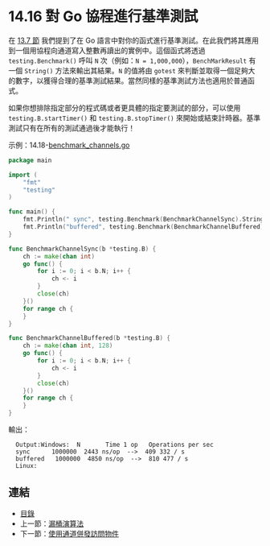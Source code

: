 # 14.16 對 Go 協程進行基準測試

在 [13.7 節](13.7.md) 我們提到了在 Go 語言中對你的函式進行基準測試。在此我們將其應用到一個用協程向通道寫入整數再讀出的實例中。這個函式將透過 `testing.Benchmark()` 呼叫 `N` 次（例如：`N = 1,000,000`），`BenchMarkResult` 有一個 `String()` 方法來輸出其結果。`N` 的值將由 `gotest` 來判斷並取得一個足夠大的數字，以獲得合理的基準測試結果。當然同樣的基準測試方法也適用於普通函式。

如果你想排除指定部分的程式碼或者更具體的指定要測試的部分，可以使用 `testing.B.startTimer()` 和 `testing.B.stopTimer()` 來開始或結束計時器。基準測試只有在所有的測試通過後才能執行！ 

示例：14.18-[benchmark_channels.go](examples/chapter_14/benchmark_channels.go)

```go
package main

import (
	"fmt"
	"testing"
)

func main() {
	fmt.Println(" sync", testing.Benchmark(BenchmarkChannelSync).String())
	fmt.Println("buffered", testing.Benchmark(BenchmarkChannelBuffered).String())
}

func BenchmarkChannelSync(b *testing.B) {
	ch := make(chan int)
	go func() {
		for i := 0; i < b.N; i++ {
			ch <- i
		}
		close(ch)
	}()
	for range ch {
	}
}

func BenchmarkChannelBuffered(b *testing.B) {
	ch := make(chan int, 128)
	go func() {
		for i := 0; i < b.N; i++ {
			ch <- i
		}
		close(ch)
	}()
	for range ch {
	}
}
```

輸出：

```
  Output:Windows:  N       Time 1 op   Operations per sec
  sync      1000000  2443 ns/op  -->  409 332 / s
  buffered   1000000  4850 ns/op  -->  810 477 / s
  Linux:
```


## 連結

- [目錄](directory.md)
- 上一節：[漏桶演算法](14.15.md)
- 下一節：[使用通道併發訪問物件](14.17.md)
